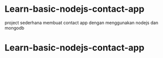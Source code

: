 # Learn-basic-nodejs-contact-app
project sederhana membuat contact app dengan menggunakan nodejs dan mongodb
# Learn-basic-nodejs-contact-app
